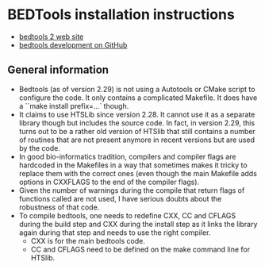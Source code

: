 # BEDTools installation instructions

* [bedtools 2 web site](https://bedtools.readthedocs.io/en/latest/)
* [bedtools development on GitHub](https://github.com/arq5x/bedtools2)


## General information

* Bedtools (as of version 2.29) is not using a Autotools or CMake script to
  configure the code. It only contains a complicated Makefile.
  It does have a ``make install prefix=...` though.
* It claims to use HTSLib since version 2.28. It cannot use it as a separate
  library though but includes the source code. In fact, in version 2.29, 
  this turns out to be a rather old version of HTSlib that still contains
  a number of routines that are not present anymore in recent versions
  but are used by the code.
* In good bio-informatics tradition, compilers and compiler flags are
  hardcoded in the Makefiles in a way that sometimes makes it tricky to
  replace them with the correct ones (even though the main Makefile adds
  options in CXXFLAGS to the end of the compiler flags).
* Given the number of warnings during the compile that return flags of
  functions called are not used, I have serious doubts about the robustness
  of that code.
* To compile bedtools, one needs to redefine CXX, CC and CFLAGS during the
  build step and CXX during the install step as it links the library
  again during that step and needs to use the right compiler.
    * CXX is for the main bedtools code.
    * CC and CFLAGS need to be defined on the make command line for HTSlib.
